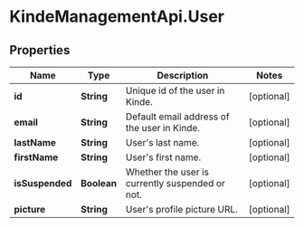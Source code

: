 # KindeManagementApi.User

## Properties

Name | Type | Description | Notes
------------ | ------------- | ------------- | -------------
**id** | **String** | Unique id of the user in Kinde. | [optional] 
**email** | **String** | Default email address of the user in Kinde. | [optional] 
**lastName** | **String** | User&#39;s last name. | [optional] 
**firstName** | **String** | User&#39;s first name. | [optional] 
**isSuspended** | **Boolean** | Whether the user is currently suspended or not. | [optional] 
**picture** | **String** | User&#39;s profile picture URL. | [optional] 


